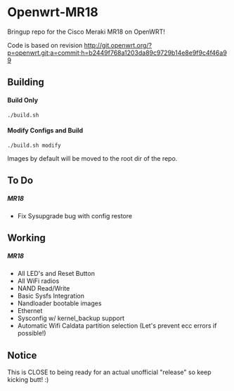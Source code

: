 # Openwrt-MR18

Bringup repo for the Cisco Meraki MR18 on OpenWRT!

Code is based on revision http://git.openwrt.org/?p=openwrt.git;a=commit;h=b2449f768a1203da89c9729b14e8e9f9c4f46a99

Building
-----
#### Build Only
`./build.sh`

#### Modify Configs and Build
`./build.sh modify`

Images by default will be moved to the root dir of the repo.

To Do
-----
##### MR18
  * Fix Sysupgrade bug with config restore

Working
-----
##### MR18
  * All LED's and Reset Button
  * All WiFi radios
  * NAND Read/Write
  * Basic Sysfs Integration
  * Nandloader bootable images
  * Ethernet
  * Sysconfig w/ kernel_backup support
  * Automatic Wifi Caldata partition selection (Let's prevent ecc errors if possible!)

Notice
------
This is CLOSE to being ready for an actual unofficial "release" so keep kicking butt! :)
